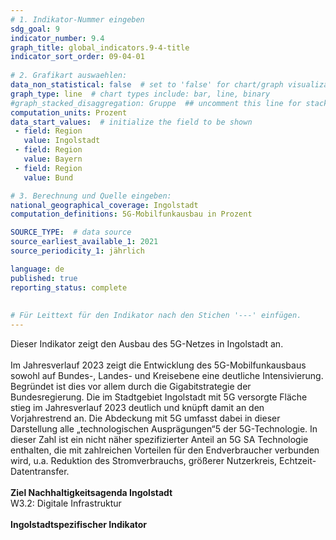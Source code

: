 ```yaml
---
# 1. Indikator-Nummer eingeben 
sdg_goal: 9 
indicator_number: 9.4
graph_title: global_indicators.9-4-title
indicator_sort_order: 09-04-01
 
# 2. Grafikart auswaehlen: 
data_non_statistical: false  # set to 'false' for chart/graph visualization 
graph_type: line  # chart types include: bar, line, binary 
#graph_stacked_disaggregation: Gruppe  ## uncomment this line for stacked bars. eplace 'Geschlecht' with the field of aggregation. 
computation_units: Prozent
data_start_values:  # initialize the field to be shown  
 - field: Region 
   value: Ingolstadt 
 - field: Region 
   value: Bayern
 - field: Region
   value: Bund

# 3. Berechnung und Quelle eingeben: 
national_geographical_coverage: Ingolstadt 
computation_definitions: 5G-Mobilfunkausbau in Prozent

SOURCE_TYPE:  # data source  
source_earliest_available_1: 2021
source_periodicity_1: jährlich

language: de   
published: true 
reporting_status: complete
 
 
# Für Leittext für den Indikator nach den Stichen '---' einfügen. 
---
```

Dieser Indikator zeigt den Ausbau des 5G-Netzes in Ingolstadt an.<br>
<br>
Im Jahresverlauf 2023 zeigt die Entwicklung des 5G-Mobilfunkausbaus sowohl auf Bundes-, Landes- und Kreisebene eine deutliche Intensivierung. Begründet ist dies vor allem durch die Gigabitstrategie der Bundesregierung.
Die im Stadtgebiet Ingolstadt mit 5G versorgte Fläche stieg im Jahresverlauf 2023 deutlich und knüpft damit an den Vorjahrestrend an. Die Abdeckung mit 5G umfasst dabei in dieser Darstellung alle „technologischen
Ausprägungen“5 der 5G-Technologie. In dieser Zahl ist ein nicht näher spezifizierter Anteil an 5G SA Technologie enthalten, die mit zahlreichen Vorteilen für den Endverbraucher verbunden wird, u.a. Reduktion des Stromverbrauchs, größerer Nutzerkreis, Echtzeit-Datentransfer.<br>
<br>
<b>Ziel Nachhaltigkeitsagenda Ingolstadt</b><br>
W3.2: Digitale Infrastruktur<br>
<br>
<b>Ingolstadtspezifischer Indikator</b>


